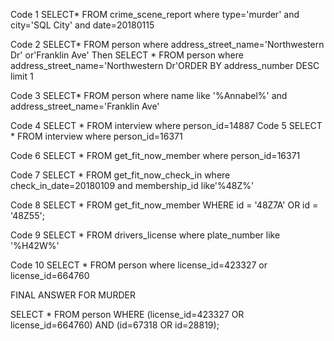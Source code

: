 Code 1
SELECT*
FROM crime_scene_report where type=&#39;murder&#39; and city=&#39;SQL City&#39; and
date=20180115

Code 2
SELECT*
FROM person where address_street_name=&#39;Northwestern Dr&#39; or&#39;Franklin
Ave&#39;
Then
SELECT *
FROM person where address_street_name=&#39;Northwestern Dr&#39;ORDER BY
address_number DESC
limit 1

Code 3
SELECT*
FROM person where name like &#39;%Annabel%&#39; and
address_street_name=&#39;Franklin Ave&#39;

Code 4
SELECT *
FROM interview where person_id=14887
Code 5
SELECT *
FROM interview where person_id=16371


Code 6
SELECT *
FROM get_fit_now_member
where person_id=16371

Code 7
SELECT *
FROM get_fit_now_check_in
where check_in_date=20180109 and membership_id like&#39;%48Z%&#39;

Code 8
SELECT *
FROM get_fit_now_member
WHERE id = &#39;48Z7A&#39; OR id = &#39;48Z55&#39;;

Code 9
SELECT *
FROM drivers_license
where plate_number like &#39;%H42W%&#39;

Code 10
SELECT *
FROM person
where license_id=423327 or license_id=664760


FINAL ANSWER FOR MURDER

SELECT *
FROM person
WHERE (license_id=423327 OR license_id=664760) AND (id=67318 OR
id=28819);

